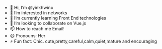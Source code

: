 - 👋 Hi, I’m @yinkhwino
- 👀 I’m interested in networks 
- 🌱 I’m currently learning Front End technologies 
- 💞️ I’m looking to collaborate on Vue.js
- 📫 How to reach me Email!
- 😄 Pronouns: Her
- ⚡ Fun fact: Chic. cute,pretty,careful,calm,quiet,mature and encouraging

<!---
yinkhwino/yinkhwino is a ✨ special ✨ repository because its `README.md` (this file) appears on your GitHub profile.
You can click the Preview link to take a look at your changes.
--->
